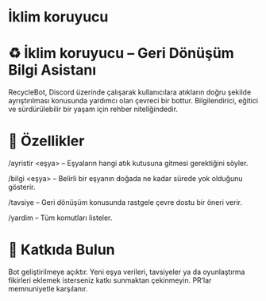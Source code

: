 # İklim koruyucu

# ♻️ İklim koruyucu – Geri Dönüşüm Bilgi Asistanı
RecycleBot, Discord üzerinde çalışarak kullanıcılara atıkların doğru şekilde ayrıştırılması konusunda yardımcı olan çevreci bir bottur. Bilgilendirici, eğitici ve sürdürülebilir bir yaşam için rehber niteliğindedir.

# 🔧 Özellikler
/ayristir <eşya> – Eşyaların hangi atık kutusuna gitmesi gerektiğini söyler.

/bilgi <eşya> – Belirli bir eşyanın doğada ne kadar sürede yok olduğunu gösterir.

/tavsiye – Geri dönüşüm konusunda rastgele çevre dostu bir öneri verir.

/yardim – Tüm komutları listeler.

# 🌱 Katkıda Bulun
Bot geliştirilmeye açıktır. Yeni eşya verileri, tavsiyeler ya da oyunlaştırma fikirleri eklemek isterseniz katkı sunmaktan çekinmeyin. PR’lar memnuniyetle karşılanır.

